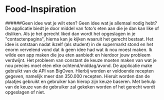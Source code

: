 # Food-Inspiration
######Geen idee wat je wilt eten? Geen idee wat je allemaal nodig hebt? De applicatie biedt je door middel van foto's eten aan die je dan kan like of disliken. Als je het gerecht liked dan wordt het opgeslagen in je "contactenpagina", hierna kan je kijken waaruit het gerecht bestaat.
Het idee is ontstaan nadat ikzelf (als student) in de supermarkt stond en het enorm vervelend vond dat ik geen idee had wat ik nou moest maken. Ik wilde een app maken die jou eten aanbiedt en hierdoor jouw probleem verdwijnt. Het probleem van constant de keuze moeten maken van wat je nou precies moet eten elke ochtend/middag/avond.
De applicatie make gebruikt van de API van BigOven. Hierbij worden er voldoende recepten gegeven, namelijk meer dan 350.000 recepten.
Hieruit worden dan de plaatjes gebruikt en gebruiker kan hierop zijn keuze baseren. Met behulp van de keuze van de gebruiker zal gekeken worden of het gerecht wordt opgeslagen of niet.

